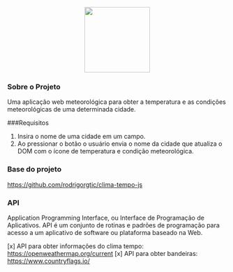 <p align="center">
<img src="https://static5.vvale.com.br/wp-content/uploads/2018/01/PrevisXXo-do-tempo1.png" height="150px" />
</p>


### Sobre o Projeto
Uma aplicação web meteorológica para obter a temperatura e as condições meteorológicas de uma determinada cidade.

###Requisitos
1. Insira o nome de uma cidade em um campo.
2.	Ao pressionar o botão o usuário envia o nome da cidade que atualiza o DOM com o ícone de temperatura e condição meteorológica.

### Base do projeto
https://github.com/rodrigorgtic/clima-tempo-js

### API 
Application Programming Interface, ou Interface de Programação de Aplicativos. API é um conjunto de rotinas e padrões de programação para acesso a um aplicativo de software ou plataforma baseado na Web. 

[x] API para obter informações do clima tempo: https://openweathermap.org/current
[x] API para obter bandeiras: https://www.countryflags.io/
